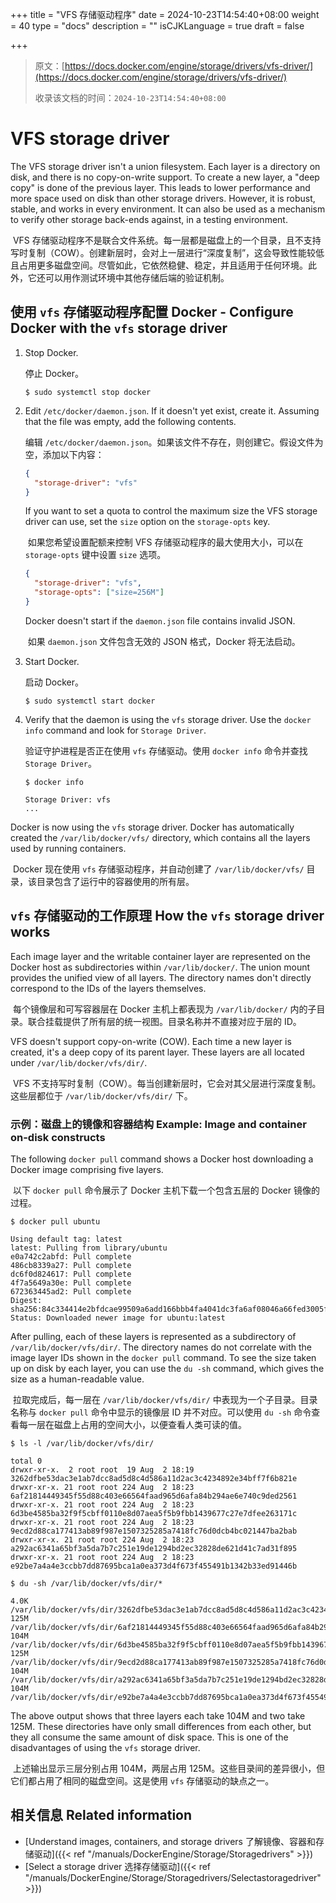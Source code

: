 +++
title = "VFS 存储驱动程序"
date = 2024-10-23T14:54:40+08:00
weight = 40
type = "docs"
description = ""
isCJKLanguage = true
draft = false

+++

> 原文：[https://docs.docker.com/engine/storage/drivers/vfs-driver/](https://docs.docker.com/engine/storage/drivers/vfs-driver/)
>
> 收录该文档的时间：`2024-10-23T14:54:40+08:00`

# VFS storage driver

The VFS storage driver isn't a union filesystem. Each layer is a directory on disk, and there is no copy-on-write support. To create a new layer, a "deep copy" is done of the previous layer. This leads to lower performance and more space used on disk than other storage drivers. However, it is robust, stable, and works in every environment. It can also be used as a mechanism to verify other storage back-ends against, in a testing environment.

​	VFS 存储驱动程序不是联合文件系统。每一层都是磁盘上的一个目录，且不支持写时复制（COW）。创建新层时，会对上一层进行“深度复制”，这会导致性能较低且占用更多磁盘空间。尽管如此，它依然稳健、稳定，并且适用于任何环境。此外，它还可以用作测试环境中其他存储后端的验证机制。

## 使用 `vfs` 存储驱动程序配置 Docker - Configure Docker with the `vfs` storage driver

1. Stop Docker.

   停止 Docker。

   ```console
   $ sudo systemctl stop docker
   ```

2. Edit `/etc/docker/daemon.json`. If it doesn't yet exist, create it. Assuming that the file was empty, add the following contents.

   编辑 `/etc/docker/daemon.json`。如果该文件不存在，则创建它。假设文件为空，添加以下内容：

   ```json
   {
     "storage-driver": "vfs"
   }
   ```

   If you want to set a quota to control the maximum size the VFS storage driver can use, set the `size` option on the `storage-opts` key.

   ​	如果您希望设置配额来控制 VFS 存储驱动程序的最大使用大小，可以在 `storage-opts` 键中设置 `size` 选项。

   ```json
   {
     "storage-driver": "vfs",
     "storage-opts": ["size=256M"]
   }
   ```

   Docker doesn't start if the `daemon.json` file contains invalid JSON.

   ​	如果 `daemon.json` 文件包含无效的 JSON 格式，Docker 将无法启动。

3. Start Docker.

   启动 Docker。

   ```console
   $ sudo systemctl start docker
   ```

4. Verify that the daemon is using the `vfs` storage driver. Use the `docker info` command and look for `Storage Driver`.

   验证守护进程是否正在使用 `vfs` 存储驱动。使用 `docker info` 命令并查找 `Storage Driver`。

   ```console
   $ docker info
   
   Storage Driver: vfs
   ...
   ```

Docker is now using the `vfs` storage driver. Docker has automatically created the `/var/lib/docker/vfs/` directory, which contains all the layers used by running containers.

​	Docker 现在使用 `vfs` 存储驱动程序，并自动创建了 `/var/lib/docker/vfs/` 目录，该目录包含了运行中的容器使用的所有层。

## `vfs` 存储驱动的工作原理 How the `vfs` storage driver works

Each image layer and the writable container layer are represented on the Docker host as subdirectories within `/var/lib/docker/`. The union mount provides the unified view of all layers. The directory names don't directly correspond to the IDs of the layers themselves.

​	每个镜像层和可写容器层在 Docker 主机上都表现为 `/var/lib/docker/` 内的子目录。联合挂载提供了所有层的统一视图。目录名称并不直接对应于层的 ID。

VFS doesn't support copy-on-write (COW). Each time a new layer is created, it's a deep copy of its parent layer. These layers are all located under `/var/lib/docker/vfs/dir/`.

​	VFS 不支持写时复制（COW）。每当创建新层时，它会对其父层进行深度复制。这些层都位于 `/var/lib/docker/vfs/dir/` 下。

### 示例：磁盘上的镜像和容器结构 Example: Image and container on-disk constructs

The following `docker pull` command shows a Docker host downloading a Docker image comprising five layers.

​	以下 `docker pull` 命令展示了 Docker 主机下载一个包含五层的 Docker 镜像的过程。

```console
$ docker pull ubuntu

Using default tag: latest
latest: Pulling from library/ubuntu
e0a742c2abfd: Pull complete
486cb8339a27: Pull complete
dc6f0d824617: Pull complete
4f7a5649a30e: Pull complete
672363445ad2: Pull complete
Digest: sha256:84c334414e2bfdcae99509a6add166bbb4fa4041dc3fa6af08046a66fed3005f
Status: Downloaded newer image for ubuntu:latest
```

After pulling, each of these layers is represented as a subdirectory of `/var/lib/docker/vfs/dir/`. The directory names do not correlate with the image layer IDs shown in the `docker pull` command. To see the size taken up on disk by each layer, you can use the `du -sh` command, which gives the size as a human-readable value.

​	拉取完成后，每一层在 `/var/lib/docker/vfs/dir/` 中表现为一个子目录。目录名称与 `docker pull` 命令中显示的镜像层 ID 并不对应。可以使用 `du -sh` 命令查看每一层在磁盘上占用的空间大小，以便查看人类可读的值。

```console
$ ls -l /var/lib/docker/vfs/dir/

total 0
drwxr-xr-x.  2 root root  19 Aug  2 18:19 3262dfbe53dac3e1ab7dcc8ad5d8c4d586a11d2ac3c4234892e34bff7f6b821e
drwxr-xr-x. 21 root root 224 Aug  2 18:23 6af21814449345f55d88c403e66564faad965d6afa84b294ae6e740c9ded2561
drwxr-xr-x. 21 root root 224 Aug  2 18:23 6d3be4585ba32f9f5cbff0110e8d07aea5f5b9fbb1439677c27e7dfee263171c
drwxr-xr-x. 21 root root 224 Aug  2 18:23 9ecd2d88ca177413ab89f987e1507325285a7418fc76d0dcb4bc021447ba2bab
drwxr-xr-x. 21 root root 224 Aug  2 18:23 a292ac6341a65bf3a5da7b7c251e19de1294bd2ec32828de621d41c7ad31f895
drwxr-xr-x. 21 root root 224 Aug  2 18:23 e92be7a4a4e3ccbb7dd87695bca1a0ea373d4f673f455491b1342b33ed91446b
```



```console
$ du -sh /var/lib/docker/vfs/dir/*

4.0K	/var/lib/docker/vfs/dir/3262dfbe53dac3e1ab7dcc8ad5d8c4d586a11d2ac3c4234892e34bff7f6b821e
125M	/var/lib/docker/vfs/dir/6af21814449345f55d88c403e66564faad965d6afa84b294ae6e740c9ded2561
104M	/var/lib/docker/vfs/dir/6d3be4585ba32f9f5cbff0110e8d07aea5f5b9fbb1439677c27e7dfee263171c
125M	/var/lib/docker/vfs/dir/9ecd2d88ca177413ab89f987e1507325285a7418fc76d0dcb4bc021447ba2bab
104M	/var/lib/docker/vfs/dir/a292ac6341a65bf3a5da7b7c251e19de1294bd2ec32828de621d41c7ad31f895
104M	/var/lib/docker/vfs/dir/e92be7a4a4e3ccbb7dd87695bca1a0ea373d4f673f455491b1342b33ed91446b
```

The above output shows that three layers each take 104M and two take 125M. These directories have only small differences from each other, but they all consume the same amount of disk space. This is one of the disadvantages of using the `vfs` storage driver.

​	上述输出显示三层分别占用 104M，两层占用 125M。这些目录间的差异很小，但它们都占用了相同的磁盘空间。这是使用 `vfs` 存储驱动的缺点之一。

## 相关信息 Related information

- [Understand images, containers, and storage drivers 了解镜像、容器和存储驱动]({{< ref "/manuals/DockerEngine/Storage/Storagedrivers" >}})
- [Select a storage driver 选择存储驱动]({{< ref "/manuals/DockerEngine/Storage/Storagedrivers/Selectastoragedriver" >}})
